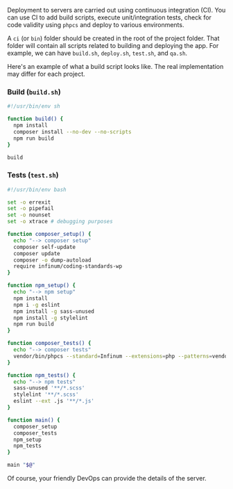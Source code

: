 Deployment to servers are carried out using continuous integration (CI). You can use CI to add build scripts, execute unit/integration tests, check for code validity using `phpcs` and deploy to various environments.

A `ci` (or `bin`) folder should be created in the root of the project folder. That folder will contain all scripts related to building and deploying the app. For example, we can have `build.sh`, `deploy.sh`, `test.sh`, and `qa.sh`.

Here's an example of what a build script looks like. The real implementation may differ for each project.

### Build (`build.sh`)

```sh
#!/usr/bin/env sh

function build() {
  npm install
  composer install --no-dev --no-scripts
  npm run build
}

build
```

### Tests (`test.sh`)

```sh
#!/usr/bin/env bash

set -o errexit
set -o pipefail
set -o nounset
set -o xtrace # debugging purposes

function composer_setup() {
  echo "--> composer setup"
  composer self-update
  composer update
  composer -o dump-autoload
  require infinum/coding-standards-wp
}

function npm_setup() {
  echo "--> npm setup"
  npm install
  npm i -g eslint
  npm install -g sass-unused
  npm install -g stylelint
  npm run build
}

function composer_tests() {
  echo "--> composer tests"
  vendor/bin/phpcs --standard=Infinum --extensions=php --patterns=vendor,tests --processes=4 .
}

function npm_tests() {
  echo "--> npm tests"
  sass-unused '**/*.scss'
  stylelint '**/*.scss'
  eslint --ext .js '**/*.js'
}

function main() {
  composer_setup
  composer_tests
  npm_setup
  npm_tests
}

main "$@"
```

Of course, your friendly DevOps can provide the details of the server.
